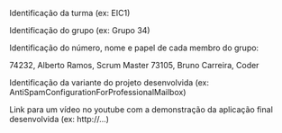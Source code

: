 Identificação da turma (ex: EIC1)

Identificação do grupo (ex: Grupo 34)

Identificação do número, nome e papel de cada membro do grupo:

   74232, Alberto Ramos, Scrum Master
   73105, Bruno Carreira, Coder

Identificação da variante do projeto desenvolvida (ex: AntiSpamConfigurationForProfessionalMailbox)

Link para um vídeo no youtube com a demonstração da aplicação final desenvolvida (ex: http://...)
